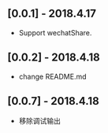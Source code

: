 ## [0.0.1] - 2018.4.17
* Support wechatShare.
## [0.0.2] - 2018.4.18
* change README.md
## [0.0.7] - 2018.4.18
* 移除调试输出